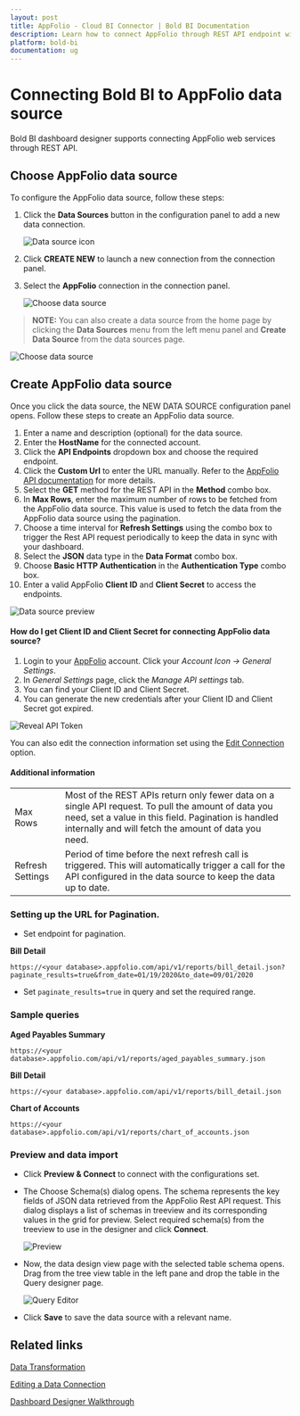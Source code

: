 ```yaml
---
layout: post
title: AppFolio - Cloud BI Connector | Bold BI Documentation
description: Learn how to connect AppFolio through REST API endpoint with Bold BI Cloud and create data source for widget configuration.
platform: bold-bi
documentation: ug
---
```


# Connecting Bold BI to AppFolio data source
Bold BI dashboard designer supports connecting AppFolio web services through REST API. 

## Choose AppFolio data source

To configure the AppFolio data source, follow these steps:

1. Click the **Data Sources** button in the configuration panel to add a new data connection.

   ![Data source icon](/static/assets/cloud/working-with-datasource/data-connectors/images/common/DataSourcesIcon.png)

2. Click **CREATE NEW** to launch a new connection from the connection panel.
3. Select the **AppFolio** connection in the connection panel.

   ![Choose data source](/static/assets/cloud/working-with-datasource/data-connectors/images/AppFolio/ChooseDs.png)

> **NOTE:** You can also create a data source from the home page by clicking the **Data Sources** menu from the left menu panel and **Create Data Source** from the data sources page.

   ![Choose data source](/static/assets/cloud/working-with-datasource/data-connectors/images/AppFolio/ChooseDS_Server.png)

## Create AppFolio data source
Once you click the data source, the NEW DATA SOURCE configuration panel opens. Follow these steps to create an AppFolio data source.
1. Enter a name and description (optional) for the data source.
2. Enter the **HostName** for the connected account.
3. Click the **API Endpoints** dropdown box and choose the required endpoint.
4. Click the **Custom Url** to enter the URL manually. Refer to the [AppFolio API documentation](https://help.appfolio.com/s/article/Requesting-Data-from-AppFolio-Data-API-V1) for more details. 
5. Select the **GET** method for the REST API in the **Method** combo box.
6. In **Max Rows**, enter the maximum number of rows to be fetched from the AppFolio data source. This value is used to fetch the data from the AppFolio data source using the pagination.
7. Choose a time interval for **Refresh Settings** using the combo box to trigger the Rest API request periodically to keep the data in sync with your dashboard.  
8. Select the **JSON** data type in the **Data Format** combo box.
9. Choose **Basic HTTP Authentication** in the **Authentication Type** combo box.
10. Enter a valid AppFolio **Client ID** and **Client Secret** to access the endpoints.

![Data source preview](/static/assets/cloud/working-with-datasource/data-connectors/images/AppFolio/DataSourcesView.png)

#### How do I get Client ID and Client Secret for connecting AppFolio data source?

1. Login to your [AppFolio](https://www.appfolio.com/) account. Click your *Account Icon -> General Settings*.
2. In *General Settings* page, click the *Manage API settings* tab.
3. You can find your Client ID and Client Secret.
4. You can generate the new credentials after your Client ID and Client Secret got expired.

![Reveal API Token](/static/assets/cloud/working-with-datasource/data-connectors/images/AppFolio/AppfolioCredentials.png)

You can also edit the connection information set using the [Edit Connection](/cloud-bi/working-with-data-source/editing-a-data-connection/) option.

#### Additional information
<table width="600">
<tr>
<td>
Max Rows
</td>
<td>
Most of the REST APIs return only fewer data on a single API request. To pull the amount of data you need, set a value in this field.  
Pagination is handled internally and will fetch the amount of data you need.
</td>
</tr>
<tr>
<td>
Refresh Settings
</td>
<td>
Period of time before the next refresh call is triggered. This will automatically trigger a call for the API configured in the data source to keep the data up to date.
</td>
</tr>
</table>

### Setting up the URL for Pagination.

* Set endpoint for pagination.

**Bill Detail**

`https://<your database>.appfolio.com/api/v1/reports/bill_detail.json?paginate_results=true&from_date=01/19/2020&to_date=09/01/2020`

* Set `paginate_results=true` in query and set the required range.

### Sample queries

**Aged Payables Summary**

`https://<your database>.appfolio.com/api/v1/reports/aged_payables_summary.json`

**Bill Detail**

`https://<your database>.appfolio.com/api/v1/reports/bill_detail.json`

**Chart of Accounts**

`https://<your database>.appfolio.com/api/v1/reports/chart_of_accounts.json`


### Preview and data import
* Click **Preview & Connect** to connect with the configurations set.
* The Choose Schema(s) dialog opens. The schema represents the key fields of JSON data retrieved from the AppFolio Rest API request. This dialog displays a list of schemas in treeview and its corresponding values in the grid for preview. Select required schema(s) from the treeview to use in the designer and click **Connect**.

   ![Preview](/static/assets/cloud/working-with-datasource/data-connectors/images/common/Preview.png)

* Now, the data design view page with the selected table schema opens. Drag from the tree view table in the left pane and drop the table in the Query designer page.

   ![Query Editor](/static/assets/cloud/working-with-datasource/data-connectors/images/common/QueryEditor.png)

* Click **Save** to save the data source with a relevant name.

## Related links
[Data Transformation](/cloud-bi/working-with-data-source/transforming-data/joining-table/)

[Editing a Data Connection](/cloud-bi/working-with-data-source/editing-a-data-connection/)   

[Dashboard Designer Walkthrough](/cloud-bi/getting-started/bold-bi-walk-through/)